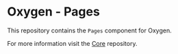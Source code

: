 # Oxygen - Pages

This repository contains the `Pages` component for Oxygen.

For more information visit the [Core](https://github.com/oxygen-cms/core) repository.
